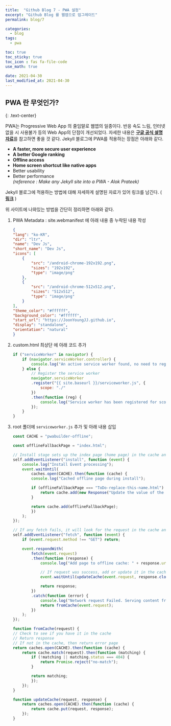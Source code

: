 ```yaml
---
title:  "Github Blog 7 - PWA 설정"
excerpt: "Github Blog 를 웹앱으로 업그레이드"
permalink: blog/7

categories:
  - blog
tags:
  - pwa

toc: true
toc_sticky: true
toc_icon : fas fa-file-code
use_math: true
 
date: 2021-04-30
last_modified_at: 2021-04-30
---
```


## PWA 란 무엇인가?
{: .text-center}  

PWA는 Progressive Web App 의 줄임말로 웹앱의 일종이다. 반응 속도 느림, 인터넷 없을 시 사용불가 등의 Web App의 단점이 개선되었다. 자세한 내용은 [**구글 공식 설명자료**](https://developers.google.com/web/updates/2015/12/getting-started-pwa)를 참고하면 좋을 것 같다. Jekyll 블로그에 PWA를 적용하는 장점은 아래와 같다.  

- **A faster, more secure user experience**
- **A better Google ranking** 
- **Offline access** 
- **Home screen shortcut like native apps**   
- Better usability 
- Better performance  
_(reference : Make any Jekyll site into a PWA - Alok Prateek)_

Jekyll 블로그에 적용하는 방법에 대해 자세하게 설명된 자료가 있어 링크를 남긴다. ( [**링크**](https://dev.to/thewhitewulfy/make-any-jekyll-site-into-a-pwa-1de2) )  

위 사이트에 나와있는 방법을 간단히 정리하면 아래와 같다.  
1. PWA Metadata : site.webmanifest 에 아래 내용 중 누락된 내용 작성
    ```json
    {
    "lang": "ko-KR",
    "dir": "ltr",
    "name": "Dev Js",
    "short_name": "Dev Js",
    "icons": [
        {
            "src": "/android-chrome-192x192.png",
            "sizes": "192x192",
            "type": "image/png"
        },
        {
            "src": "/android-chrome-512x512.png",
            "sizes": "512x512",
            "type": "image/png"
        }
    ],
    "theme_color": "#ffffff",
    "background_color": "#ffffff",
    "start_url": "https://JoonYoungJJ.github.io",
    "display": "standalone",
    "orientation": "natural"
    }
    ```  

2.  custom.html 최상단 에 아래 코드 추가
    ```js
    if ("serviceWorker" in navigator) {
        if (navigator.serviceWorker.controller) {
            console.log("An active service worker found, no need to register");
        } else {
            // Register the service worker
            navigator.serviceWorker
            .register("{{ site.baseurl }}/serviceworker.js", {
                scope: "./"
            })
            .then(function (reg) {
                console.log("Service worker has been registered for scope: " + reg.scope);
            });
        }
    }
    ```  

3. root 폴더에 `serviceworker.js` 추가 및 아래 내용 삽입
    ```js
    const CACHE = "pwabuilder-offline";

    const offlineFallbackPage = "index.html";

    // Install stage sets up the index page (home page) in the cache and opens a new cache
    self.addEventListener("install", function (event) {
        console.log("Install Event processing");
        event.waitUntil(
            caches.open(CACHE).then(function (cache) {
            console.log("Cached offline page during install");

            if (offlineFallbackPage === "ToDo-replace-this-name.html") {
                return cache.add(new Response("Update the value of the offlineFallbackPage constant in the serviceworker."));
            }

            return cache.add(offlineFallbackPage);
            })
        );
    });

    // If any fetch fails, it will look for the request in the cache and serve it from there first
    self.addEventListener("fetch", function (event) {
        if (event.request.method !== "GET") return;

        event.respondWith(
            fetch(event.request)
            .then(function (response) {
                console.log("Add page to offline cache: " + response.url);

                // If request was success, add or update it in the cache
                event.waitUntil(updateCache(event.request, response.clone()));

                return response;
            })
            .catch(function (error) {        
                console.log("Network request Failed. Serving content from cache: " + error);
                return fromCache(event.request);
            })
        );
    });

    function fromCache(request) {
    // Check to see if you have it in the cache
    // Return response
    // If not in the cache, then return error page
    return caches.open(CACHE).then(function (cache) {
        return cache.match(request).then(function (matching) {
            if (!matching || matching.status === 404) {
                return Promise.reject("no-match");
            }

            return matching;
            });
        });
    }

    function updateCache(request, response) {
        return caches.open(CACHE).then(function (cache) {
            return cache.put(request, response);
        });
    }

    ```
